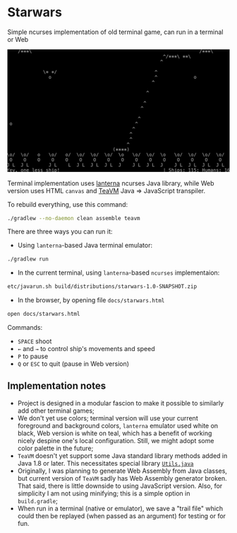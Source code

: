 # Starwars
Simple ncurses implementation of old terminal game, can run in a terminal or Web

![Starwars screenshot](https://github.com/kign/starwars/blob/master/etc/Starwars-80x24.png?raw=true "Starwars screenshot" )

Terminal implementation uses [lanterna](https://github.com/mabe02/lanterna/blob/master/docs/contents.md) ncurses Java
library, while Web version uses HTML `canvas` and [TeaVM](http://teavm.org/) Java => JavaScript transpiler. 

To rebuild everything, use this command:

```bash
./gradlew --no-daemon clean assemble teavm
```

There are three ways you can run it:

 * Using `lanterna`-based Java terminal emulator:

```bash
./gradlew run
```

 * In the current terminal, using `lanterna`-based `ncurses` implementaion:

```bash
etc/javarun.sh build/distributions/starwars-1.0-SNAPSHOT.zip
```

 * In the browser, by opening file `docs/starwars.html`

```bash
open docs/starwars.html
```
Commands:

 * `SPACE` shoot
 * `←` and `→` to control ship's movements and speed
 * `P` to pause
 * `Q` or `ESC` to quit (pause in Web version)

## Implementation notes

 * Project is designed in a modular fascion to make it possible to similarly add other terminal games;
 * We don't yet use colors; terminal version will use your current foreground and background colors, `lanterna` emulator used white on black, Web version is white on
   teal, which has a benefit of working nicely despine one's local configuration. Still, we might adopt some color palette in the future;
 * `TeaVM` doesn't yet support some Java standard library methods added in Java 1.8 or later. This necessitates special library [`Utils.java`](https://github.com/kign/starwars/blob/master/src/main/java/net/inet_lab/terminal_games/common/Utils.java)
 * Originally, I was planning to generate Web Assembly from Java classes, but current version of `TeaVM` sadly has Web Assembly generator broken. That said, there is little downside to using JavaScript version. Also, for simplicity I am not using
   minifying; this is a simple option in `build.gradle`;
 * When run in a terminal (native or emulator), we save a "trail file" which could then be replayed (when passed as an argument) for testing or for fun.